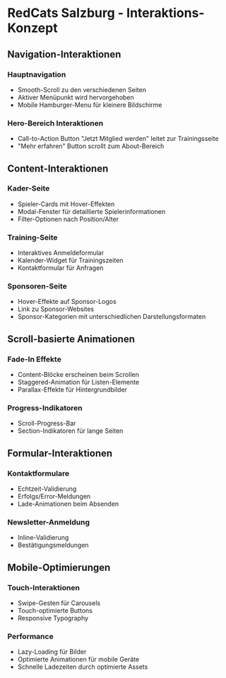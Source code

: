 # RedCats Salzburg - Interaktions-Konzept

## Navigation-Interaktionen

### Hauptnavigation
- Smooth-Scroll zu den verschiedenen Seiten
- Aktiver Menüpunkt wird hervorgehoben
- Mobile Hamburger-Menu für kleinere Bildschirme

### Hero-Bereich Interaktionen
- Call-to-Action Button "Jetzt Mitglied werden" leitet zur Trainingsseite
- "Mehr erfahren" Button scrollt zum About-Bereich

## Content-Interaktionen

### Kader-Seite
- Spieler-Cards mit Hover-Effekten
- Modal-Fenster für detaillierte Spielerinformationen
- Filter-Optionen nach Position/Alter

### Training-Seite
- Interaktives Anmeldeformular
- Kalender-Widget für Trainingszeiten
- Kontaktformular für Anfragen

### Sponsoren-Seite
- Hover-Effekte auf Sponsor-Logos
- Link zu Sponsor-Websites
- Sponsor-Kategorien mit unterschiedlichen Darstellungsformaten

## Scroll-basierte Animationen

### Fade-In Effekte
- Content-Blöcke erscheinen beim Scrollen
- Staggered-Animation für Listen-Elemente
- Parallax-Effekte für Hintergrundbilder

### Progress-Indikatoren
- Scroll-Progress-Bar
- Section-Indikatoren für lange Seiten

## Formular-Interaktionen

### Kontaktformulare
- Echtzeit-Validierung
- Erfolgs/Error-Meldungen
- Lade-Animationen beim Absenden

### Newsletter-Anmeldung
- Inline-Validierung
- Bestätigungsmeldungen

## Mobile-Optimierungen

### Touch-Interaktionen
- Swipe-Gesten für Carousels
- Touch-optimierte Buttons
- Responsive Typography

### Performance
- Lazy-Loading für Bilder
- Optimierte Animationen für mobile Geräte
- Schnelle Ladezeiten durch optimierte Assets
